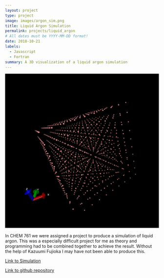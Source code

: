 ```yaml
---
layout: project
type: project
image: images/argon_sim.png
title: Liquid Argon Simulation
permalink: projects/liquid_argon
# All dates must be YYYY-MM-DD format!
date: 2018-10-21
labels:
  - Javascript
  - Fortran
summary: A 3D visualization of a liquid argon simulation
---
```


  <img class="ui large image" src="../images/liquid argon.gif">
  
In CHEM 761 we were assigned a project to produce a simulation of liquid argon. This was a especially difficult project for me as theory and programming had to be combined together to achieve the result. Without the help of Kazuumi Fujioka I may have not been able to produce this.
  
 
[Link to Simulation](https://akkamin.github.io/threejs_example/example/examples/argon_simulation/argon_simulation.html)

[Link to github repository](https://github.com/akkamin/threejs_example)


